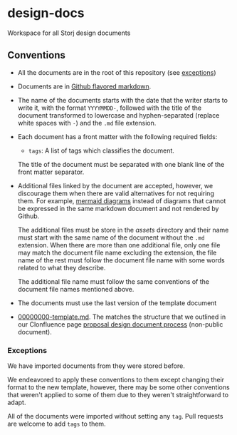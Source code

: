 # design-docs

Workspace for all Storj design documents

## Conventions

- All the documents are in the root of this repository (see [exceptions](#exception))
- Documents are in [Github flavored markdown](https://github.github.com/gfm/).
- The name of the documents starts with the date that the writer starts to write it, with the format
  `YYYYMMDD-`, followed with the title of the document transformed to lowercase and hyphen-separated
  (replace white spaces with `-`) and the `.md` file extension.
- Each document has a front matter with the following required fields:
  - `tags`: A list of tags which classifies the document.

  The title of the document must be separated with one blank line of the front matter separator.
- Additional files linked by the document are accepted, however, we discourage them when there are
  valid alternatives for not requiring them. For example, [mermaid diagrams](https://mermaid.js.org/)
  instead of diagrams that cannot be expressed in the same markdown document and not rendered by
  Github.

  The additional files must be store in the _assets_ directory and their name must start with the
  same name of the document without the `.md` extension. When there are more than one additional
  file, only one file may match the document file name excluding the extension, the file name of the
  rest must follow the document file name with some words related to what they describe.

  The additional file name must follow the same conventions of the document file names mentioned
  above.
- The documents must use the last version of the template document
- [00000000-template.md](00000000-template.md). The matches the structure that we outlined in our
  Clonfluence page
  [proposal design document process](https://storjlabs.atlassian.net/wiki/spaces/delivery/pages/2548137985/Design+Doc+Process+Proposal+2023)
  (non-public document).


### Exceptions

We have imported documents from they were stored before.

We endeavored to apply these conventions to them except changing their format to the new template,
however, there may be some other conventions that weren't applied to some of them due to they
weren't straightforward to adapt.

All of the documents were imported without setting any `tag`. Pull requests are welcome to add
`tags` to them.
